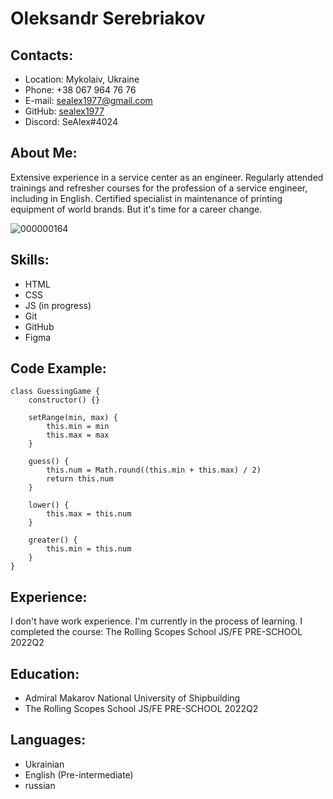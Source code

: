 # Oleksandr Serebriakov

## Contacts:
* Location: Mykolaiv, Ukraine
* Phone: +38 067 964 76 76
* E-mail: sealex1977@gmail.com
* GitHub: [sealex1977](https://github.com/sealex1977)
* Discord: SeAlex#4024

## About Me:
Extensive experience in a service center as an engineer. Regularly attended trainings and refresher courses for the profession of a service engineer, including in English. Certified specialist in maintenance of printing equipment of world brands. But it's time for a career change.

![000000164](https://user-images.githubusercontent.com/96920104/172249643-1658c8c9-36c2-4e3a-898f-7a7a676c363a.JPG)

## Skills:
* HTML
* CSS
* JS (in progress)
* Git
* GitHub
* Figma

## Code Example:
```
class GuessingGame {
    constructor() {}

    setRange(min, max) {
        this.min = min
        this.max = max
    }

    guess() {
        this.num = Math.round((this.min + this.max) / 2)
        return this.num
    }

    lower() {
        this.max = this.num
    }

    greater() {
        this.min = this.num
    }
}
```

## Experience:
I don't have work experience. I'm currently in the process of learning. I completed the course:
The Rolling Scopes School JS/FE PRE-SCHOOL 2022Q2 

## Education:

* Admiral Makarov National University of Shipbuilding
* The Rolling Scopes School JS/FE PRE-SCHOOL 2022Q2

## Languages:
* Ukrainian
* English (Pre-intermediate)
* russian